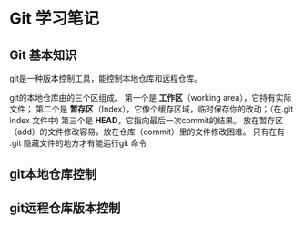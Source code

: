 # Git 学习笔记
## Git 基本知识
git是一种版本控制工具，能控制本地仓库和远程仓库。

git的本地仓库由的三个区组成。
第一个是 **工作区**（working area），它持有实际文件；
第二个是 **暂存区**（Index），它像个缓存区域，临时保存你的改动；（在.git index 文件中)
第三个是 **HEAD**，它指向最后一次commit的结果。
放在暂存区（add）的文件修改容易，放在仓库（commit）里的文件修改困难。
只有在有 .git 隐藏文件的地方才有能运行git 命令

## git本地仓库控制
## git远程仓库版本控制

